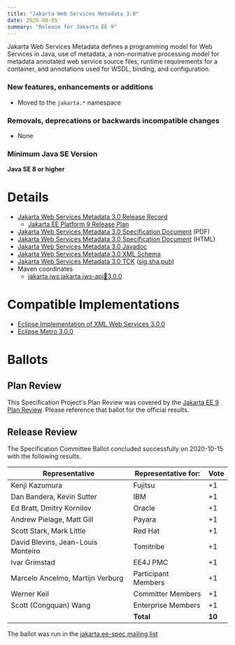 ```yaml
---
title: "Jakarta Web Services Metadata 3.0"
date: 2020-08-05
summary: "Release for Jakarta EE 9"
---
```

Jakarta Web Services Metadata defines a programming model for Web Services in Java,
use of metadata, a non-normative processing model for metadata annotated web service
source files, runtime requirements for a container, and annotations used for WSDL,
binding, and configuration.

### New features, enhancements or additions
<!-- List here -->
* Moved to the `jakarta.*` namespace

### Removals, deprecations or backwards incompatible changes
<!-- List here -->
* None

### Minimum Java SE Version
<!-- Specify the minimum required Java SE version for this specification -->
**Java SE 8 or higher**

# Details

* [Jakarta Web Services Metadata 3.0 Release Record](https://projects.eclipse.org/projects/ee4j.jaxws/releases/3.0-jakarta-web-services-metadata)
  * [Jakarta EE Platform 9 Release Plan](https://jakartaee.github.io/platform/jakartaee9/JakartaEE9ReleasePlan)
* [Jakarta Web Services Metadata 3.0 Specification Document](./ws-metadata-spec-3.0.pdf) (PDF)
* [Jakarta Web Services Metadata 3.0 Specification Document](./ws-metadata-spec-3.0.html) (HTML)
* [Jakarta Web Services Metadata 3.0 Javadoc](./apidocs)
* [Jakarta Web Services Metadata 3.0 XML Schema](https://jakarta.ee/xml/ns/jakartaee/jakartaee_web_services_metadata_handler_3_0.xsd)
* [Jakarta Web Services Metadata 3.0 TCK](https://download.eclipse.org/jakartaee/xml-web-services/3.0/jakarta-xml-ws-tck-3.0.0.zip) ([sig](https://download.eclipse.org/jakartaee/xml-web-services/3.0/jakarta-xml-ws-tck-3.0.0.zip.sig),[sha](https://download.eclipse.org/jakartaee/xml-web-services/3.0/jakarta-xml-ws-tck-3.0.0.zip.sha256),[pub](https://jakarta.ee/specifications/jakartaee-spec-committee.pub))
* Maven coordinates
  * [jakarta.jws:jakarta.jws-api:jar:3.0.0](https://central.sonatype.com/artifact/jakarta.jws/jakarta.jws-api/3.0.0/jar)


# Compatible Implementations

* [Eclipse Implementation of XML Web Services 3.0.0](https://eclipse-ee4j.github.io/metro-jax-ws)
* [Eclipse Metro 3.0.0](https://eclipse-ee4j.github.io/metro-wsit/)

# Ballots

## Plan Review

[//]: # (For Jakarta EE 9, the Platform Plan Review covered 95% of the Specification Projects.  For those Projects, just use the following statement in this Plan Review section:)

This Specification Project's Plan Review was covered by the [Jakarta EE 9 Plan Review](https://jakarta.ee/specifications/platform/9/).
Please reference that ballot for the official results.

[//]: # (If your Project was required to do a standalone Plan Review...  You'll need to perform an official Plan Review ballot and record the results here.)

## Release Review

The Specification Committee Ballot concluded successfully on 2020-10-15 with the following results.

| Representative                     | Representative for: |  Vote  |
|------------------------------------|---------------------|--------|
| Kenji Kazumura                     | Fujitsu             |   +1   |
| Dan Bandera, Kevin Sutter          | IBM                 |   +1   |
| Ed Bratt, Dmitry Kornilov          | Oracle              |   +1   |
| Andrew Pielage, Matt Gill          | Payara              |   +1   |
| Scott Stark, Mark Little           | Red Hat             |   +1   |
| David Blevins, Jean-Louis Monteiro | Tomitribe           |   +1   |
| Ivar Grimstad                      | EE4J PMC            |   +1   |
| Marcelo Ancelmo, Martijn Verburg   | Participant Members |   +1   |
| Werner Keil                        | Committer Members   |   +1   |
| Scott (Congquan) Wang              | Enterprise Members  |   +1   |
|                                    | **Total**           | **10** |

The ballot was run in the [jakarta.ee-spec mailing list](https://www.eclipse.org/lists/jakarta.ee-spec/msg00956.html)
